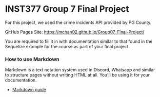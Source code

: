 # INST377 Group 7 Final Project
For this project, we used the crime incidents API provided by PG County.

GitHub Pages Site: https://mchan02.github.io/Group07-Final-Project/

You are required to fill it in with documentation similar to that found in the Sequelize example for the course as part of your final project.

### How to use Markdown
Markdown is a text notation system used in Discord, Whatsapp and similar to structure pages without writing HTML at all. You'll be using it for your documentation.
* [Markdown guide](https://www.markdownguide.org/cheat-sheet/)


